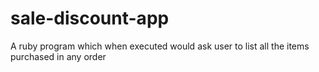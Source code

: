 # sale-discount-app
A ruby program which when executed would ask user to list all the items purchased in any order
